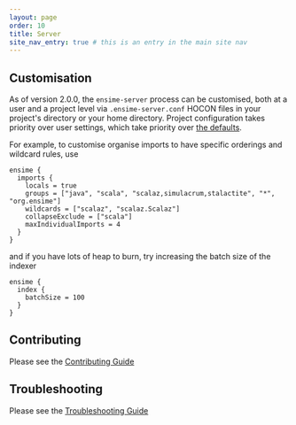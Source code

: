 ```yaml
---
layout: page
order: 10
title: Server
site_nav_entry: true # this is an entry in the main site nav
---
```


## Customisation

As of version 2.0.0, the `ensime-server` process can be customised, both at a user and a project level via `.ensime-server.conf` HOCON files in your project's directory or your home directory. Project configuration takes priority over user settings, which take priority over [the defaults](https://github.com/ensime/ensime-server/blob/2.0/core/src/main/resources/application.conf).

For example, to customise organise imports to have specific orderings and wildcard rules, use

```
ensime {
  imports {
    locals = true
    groups = ["java", "scala", "scalaz,simulacrum,stalactite", "*", "org.ensime"]
    wildcards = ["scalaz", "scalaz.Scalaz"]
    collapseExclude = ["scala"]
    maxIndividualImports = 4
  }
}
```

and if you have lots of heap to burn, try increasing the batch size of the indexer

```
ensime {
  index {
    batchSize = 100
  }
}
```

## Contributing

Please see the [Contributing Guide](/server/contributing)

## Troubleshooting

Please see the [Troubleshooting Guide](/server/troubleshooting)
